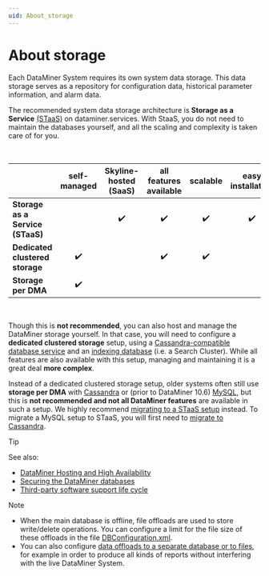 ```yaml
---
uid: About_storage
---
```


# About storage

Each DataMiner System requires its own system data storage. This data storage serves as a repository for configuration data, historical parameter information, and alarm data.

The recommended system data storage architecture is **Storage as a Service** [(STaaS)](xref:STaaS) on dataminer.services. With StaaS, you do not need to maintain the databases yourself, and all the scaling and complexity is taken care of for you.

<br/>

| | self-managed | Skyline-hosted (SaaS) | all features available | scalable | easy installation | automatic backups | effortless maintenance |
|--|:--:|:--:|:--:|:--:|:--:|:--:|:--:|
| **Storage as a Service (STaaS)** | | :heavy_check_mark: | :heavy_check_mark: | :heavy_check_mark: | :heavy_check_mark: | :heavy_check_mark: | :heavy_check_mark: |
| **Dedicated clustered storage** | :heavy_check_mark: | | :heavy_check_mark: | :heavy_check_mark: | | | |
| **Storage per DMA** | :heavy_check_mark: | | | | | | |

<br/>

Though this is **not recommended**, you can also host and manage the DataMiner storage yourself. In that case, you will need to configure a **dedicated clustered storage** setup, using a [Cassandra-compatible database service](xref:Cassandra_database) and an [indexing database](xref:Indexing_Database) (i.e. a Search Cluster). While all features are also available with this setup, managing and maintaining it is a great deal **more complex**.

Instead of a dedicated clustered storage setup, older systems often still use **storage per DMA** with [Cassandra](xref:Migrating_the_general_database_to_Cassandra) or (prior to DataMiner 10.6) [MySQL](xref:MySQL_database), but this is **not recommended and not all DataMiner features** are available in such a setup. We highly recommend [migrating to a STaaS setup](xref:STaaS#migrating-existing-data-to-staas) instead. To migrate a MySQL setup to STaaS, you will first need to [migrate to Cassandra](xref:Migrating_the_general_database_to_Cassandra).

> [!TIP]
> See also:
>
> - [DataMiner Hosting and High Availability](xref:Overview_hosting)
> - [Securing the DataMiner databases](xref:Cassandra_authentication)
> - [Third-party software support life cycle](xref:Software_support_life_cycles#third-party-software-support-life-cycle)

> [!NOTE]
>
> - When the main database is offline, file offloads are used to store write/delete operations. You can configure a limit for the file size of these offloads in the file [DBConfiguration.xml](xref:DBConfiguration_xml).
> - You can also configure [data offloads to a separate database or to files](xref:Offload_database), for example in order to produce all kinds of reports without interfering with the live DataMiner System.
